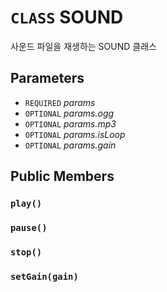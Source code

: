 # `CLASS` SOUND
사운드 파일을 재생하는 SOUND 클래스

## Parameters
* `REQUIRED` *params*
* `OPTIONAL` *params.ogg*
* `OPTIONAL` *params.mp3*
* `OPTIONAL` *params.isLoop*
* `OPTIONAL` *params.gain*

## Public Members

### `play()`

### `pause()`

### `stop()`

### `setGain(gain)`
